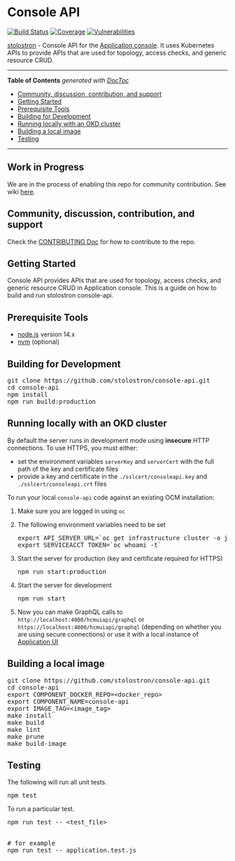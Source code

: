 # Console API
[![Build Status](https://travis-ci.com/stolostron/console-api.svg?token=APpLzibLo9i2xU1nq9kC&branch=main)](https://travis-ci.com/stolostron/console-api)
[![Coverage](https://sonarcloud.io/api/project_badges/measure?project=open-cluster-management_console-api&metric=coverage&token=25e6ea1bb8964f0c39591ff195f505130db7906f)](https://sonarcloud.io/dashboard?id=open-cluster-management_console-api)
[![Vulnerabilities](https://sonarcloud.io/api/project_badges/measure?project=open-cluster-management_console-api&metric=vulnerabilities&token=25e6ea1bb8964f0c39591ff195f505130db7906f)](https://sonarcloud.io/dashboard?id=open-cluster-management_console-api)

[stolostron](https://github.com/stolostron) - Console API for the [Application console](https://github.com/stolostron/application-ui). It uses Kubernetes APIs to provide APIs that are used for topology, access checks, and generic resource CRUD.

------

<!-- START doctoc generated TOC please keep comment here to allow auto update -->
<!-- DON'T EDIT THIS SECTION, INSTEAD RE-RUN doctoc TO UPDATE -->
**Table of Contents**  *generated with [DocToc](https://github.com/thlorenz/doctoc)*

- [Community, discussion, contribution, and support](#community-discussion-contribution-and-support)
- [Getting Started](#getting-started)
- [Prerequisite Tools](#prerequisite-tools)
- [Building for Development](#building-for-development)
- [Running locally with an OKD cluster](#running-locally-with-an-okd-cluster)
- [Building a local image](#building-a-local-image)
- [Testing](#testing)

<!-- END doctoc generated TOC please keep comment here to allow auto update -->

------

 ## Work in Progress
 We are in the process of enabling this repo for community contribution. See wiki [here](https://open-cluster-management.io/concepts/architecture/).

## Community, discussion, contribution, and support

Check the [CONTRIBUTING Doc](CONTRIBUTING.md) for how to contribute to the repo.

## Getting Started

Console API provides APIs that are used for topology, access checks, and generic resource CRUD in Application console. This is a guide on how to build and run stolostron console-api.

## Prerequisite Tools

- [node.js](https://nodejs.org/) version 14.x
- [nvm](https://github.com/nvm-sh/nvm) (optional)

## Building for Development
<pre>
git clone https://github.com/stolostron/console-api.git
cd console-api
npm install
npm run build:production
</pre>

## Running locally with an OKD cluster

By default the server runs in development mode using **insecure** HTTP connections. To use HTTPS, you must either:
- set the environment variables `serverKey` and `serverCert` with the full path of the key and certificate files
- provide a key and certificate in the `./sslcert/consoleapi.key` and `./sslcert/consoleapi.crt` files

To run your local `console-api` code against an existing OCM installation:

1. Make sure you are logged in using `oc`

1. The following environment variables need to be set
   <pre>
   export API_SERVER_URL=`oc get infrastructure cluster -o jsonpath={.status.apiServerURL}`
   export SERVICEACCT_TOKEN=`oc whoami -t`
   </pre>

1. Start the server for production (key and certificate required for HTTPS)
   <pre>
   npm run start:production
   </pre>

1. Start the server for development
   <pre>
   npm run start
   </pre>

1. Now you can make GraphQL calls to `http://localhost:4000/hcmuiapi/graphql` or `https://localhost:4000/hcmuiapi/graphql` (depending on whether you are using secure connections) or use it with a local instance of [Application UI](https://github.com/stolostron/application-ui)

## Building a local image
<pre>
git clone https://github.com/stolostron/console-api.git
cd console-api
export COMPONENT_DOCKER_REPO=&lt;docker_repo&gt;
export COMPONENT_NAME=console-api
export IMAGE_TAG=&lt;image_tag&gt;
make install
make build
make lint
make prune
make build-image
</pre>

## Testing

The following will run all unit tests.

<pre>
npm test
</pre>

To run a particular test.

<pre>
npm run test -- &lt;test_file&gt;


# for example
npm run test -- application.test.js
</pre>
